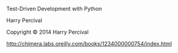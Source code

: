 Test-Driven Development with Python

Harry Percival

Copyright © 2014 Harry Percival

http://chimera.labs.oreilly.com/books/1234000000754/index.html